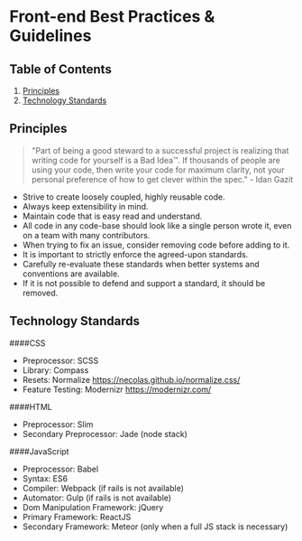 # Front-end Best Practices & Guidelines

## Table of Contents

1.  [Principles](#principles)
2.  [Technology Standards](#technology)


<a name="principles"></a>
## Principles

> "Part of being a good steward to a successful project is realizing that
  writing code for yourself is a Bad Idea™. If thousands of people are using
  your code, then write your code for maximum clarity, not your personal
  preference of how to get clever within the spec." - Idan Gazit

* Strive to create loosely coupled, highly reusable code.
* Always keep extensibility in mind.
* Maintain code that is easy read and understand.
* All code in any code-base should look like a single person wrote it, even on a team 
  with many contributors.
* When trying to fix an issue, consider removing code before adding to it.
* It is important to strictly enforce the agreed-upon standards.
* Carefully re-evaluate these standards when better systems and conventions are available.
* If it is not possible to defend and support a standard, it should be removed.


<a name="technology"></a>
## Technology Standards

####CSS
* Preprocessor: SCSS
* Library: Compass
* Resets: Normalize https://necolas.github.io/normalize.css/
* Feature Testing: Modernizr https://modernizr.com/

####HTML
* Preprocessor: Slim
* Secondary Preprocessor: Jade (node stack)

####JavaScript
* Preprocessor: Babel
* Syntax: ES6
* Compiler: Webpack (if rails is not available)
* Automator: Gulp (if rails is not available)
* Dom Manipulation Framework: jQuery
* Primary Framework: ReactJS
* Secondary Framework: Meteor (only when a full JS stack is necessary)

